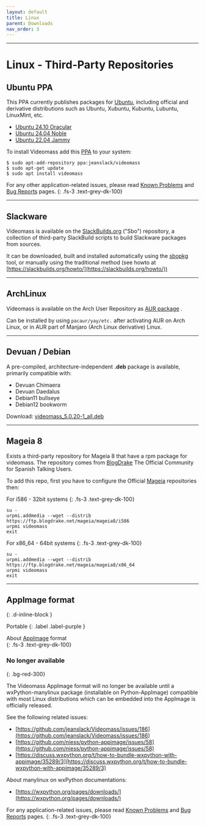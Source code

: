 ```yaml
---
layout: default
title: Linux
parent: Downloads
nav_order: 3
---
```


---

# Linux - Third-Party Repositories

## Ubuntu PPA

This PPA currently publishes packages for [Ubuntu](https://ubuntu.com/), including official and 
derivative distributions such as Ubuntu, Xubuntu, Kubuntu, Lubuntu, LinuxMint, etc.   

- [Ubuntu 24.10 Oracular](http://cdimage.ubuntu.com/daily-live/current/)
- [Ubuntu 24.04 Noble](https://releases.ubuntu.com/noble/)
- [Ubuntu 22.04 Jammy](https://releases.ubuntu.com/jammy/)

To install Videomass add this [PPA](https://launchpad.net/~jeanslack/+archive/ubuntu/videomass) to your system: 
  

`$ sudo apt-add-repository ppa:jeanslack/videomass`   
`$ sudo apt-get update`  
`$ sudo apt install videomass`   

For any other application-related issues, please read 
[Known Problems](../../known_problems) and [Bug Reports](../Bugs) pages.
{: .fs-3 .text-grey-dk-100}   

---

## Slackware

Videomass is available on the [SlackBuilds.org](https://slackbuilds.org/) 
("Sbo") repository, a collection of third-party SlackBuild scripts to build Slackware packages from sources.

It can be downloaded, built and installed automatically using the [sbopkg](https://sbopkg.org/) 
tool, or manually using the traditional method (see howto at [https://slackbuilds.org/howto/](https://slackbuilds.org/howto/))   

---

## ArchLinux

Videomass is available on the Arch User Repository as [AUR package](https://aur.archlinux.org/packages/videomass) .

Can be installed by using `pacaur/yay/etc.` after activating AUR on Arch Linux, 
or in AUR part of Manjaro (Arch Linux derivative) Linux.

---

## Devuan / Debian

A pre-compiled, architecture-independent **.deb** package is available, primarily compatible with:

- Devuan Chimaera
- Devuan Daedalus
- Debian11 bullseye
- Debian12 bookworm

Download: [videomass_5.0.20-1_all.deb](https://github.com/jeanslack/Videomass/releases/download/v5.0.20/videomass_5.0.20-1_all.deb)

---

## Mageia 8

Exists a third-party repository for Mageia 8 that have a rpm package for videomass.
The repository comes from [BlogDrake](https://blogdrake.net/) The Official Community 
for Spanish Talking Users.

To add this repo, first you have to configure the Official [Mageia](https://www.mageia.org/en/) 
repositories then:

For i586 - 32bit systems
{: .fs-3 .text-grey-dk-100}

```
su -
urpmi.addmedia --wget --distrib https://ftp.blogdrake.net/mageia/mageia8/i586
urpmi videomass
exit
```

For x86_64 - 64bit systems
{: .fs-3 .text-grey-dk-100}

```
su -
urpmi.addmedia --wget --distrib https://ftp.blogdrake.net/mageia/mageia8/x86_64
urpmi videomass
exit
```

---

## AppImage format
{: .d-inline-block } 

Portable
{: .label .label-purple }   

About [AppImage](https://appimage.org/) format   
{: .fs-3 .text-grey-dk-100}

### No longer available 
{: .bg-red-300}

The Videomass AppImage format will no longer be available until a wxPython-manylinux 
package (installable on Python-AppImage) compatible with most Linux distributions 
which can be embedded into the AppImage is officially released.   

See the following related issues: 
- [https://github.com/jeanslack/Videomass/issues/186](https://github.com/jeanslack/Videomass/issues/186)
- [https://github.com/niess/python-appimage/issues/58](https://github.com/niess/python-appimage/issues/58)
- [https://discuss.wxpython.org/t/how-to-bundle-wxpython-with-appimage/35289/3](https://discuss.wxpython.org/t/how-to-bundle-wxpython-with-appimage/35289/3)

About manylinux on wxPython documentations:
- [https://wxpython.org/pages/downloads/](https://wxpython.org/pages/downloads/)

For any application-related issues, please read 
[Known Problems](../../known_problems) and [Bug Reports](../Bugs) pages.
{: .fs-3 .text-grey-dk-100}   

